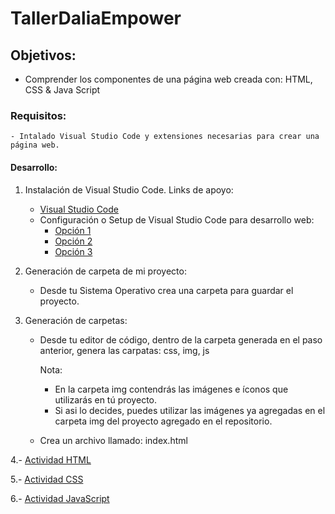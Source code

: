 # TallerDaliaEmpower

## Objetivos: 
   - Comprender los componentes de una página web creada con: HTML, CSS & Java Script

### Requisitos: 
    - Intalado Visual Studio Code y extensiones necesarias para crear una página web.
    
#### Desarrollo:

1. Instalación de Visual Studio Code. Links de apoyo:

   - [Visual Studio Code](https://code.visualstudio.com/)
   - Configuración o Setup de Visual Studio Code para desarrollo web:
      - [Opción 1](http://jesuscanales.com/configurando-visual-studio-code-para-desarrollo-web/)
      - [Opción 2](https://code.visualstudio.com/docs/languages/css)
      - [Opción 3](https://medium.com/quick-code/vs-code-setup-for-front-end-development-b22214a3c39a)

2. Generación de carpeta de mi proyecto:

      - Desde tu Sistema Operativo crea una carpeta para guardar el proyecto.

3. Generación de carpetas:
  
    - Desde tu editor de código, dentro de la carpeta generada en el paso anterior, genera las carpatas: css, img, js
    
      Nota: 
      * En la carpeta img contendrás las imágenes e íconos que utilizarás en tú proyecto.
      * Si asi lo decides, puedes utilizar las imágenes ya agregadas en el carpeta img del proyecto agregado en el repositorio.
      
    - Crea un archivo llamado: index.html
    
4.- [Actividad HTML](./Actividad-HTML)

5.- [Actividad CSS](./Actividad-CSS)

6.- [Actividad JavaScript](./Actividad-JavaScript)
